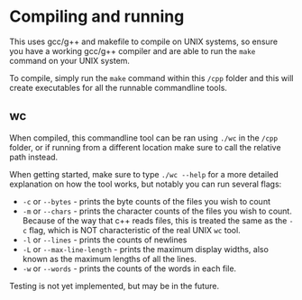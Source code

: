 # Compiling and running

This uses gcc/g++ and makefile to compile on UNIX systems, so ensure you have a working gcc/g++ compiler and are able to run the `make` command on your UNIX system.

To compile, simply run the `make` command within this `/cpp` folder and this will create executables for all the runnable commandline tools.

## wc

When compiled, this commandline tool can be ran using `./wc` in the `/cpp` folder, or if running from a different location make sure to call the relative path instead.

When getting started, make sure to type `./wc --help` for a more detailed explanation on how the tool works, but notably you can run several flags:
* `-c` or `--bytes` - prints the byte counts of the files you wish to count
* `-m` or `--chars` - prints the character counts of the files you wish to count. Because of the way that c++ reads files, this is treated the same as the `-c` flag, which is NOT characteristic of the real UNIX `wc` tool.
* `-l` or `--lines` - prints the counts of newlines
* `-L` or `--max-line-length` - prints the maximum display widths, also known as the maximum lengths of all the lines.
* `-w` or `--words` - prints the counts of the words in each file.

Testing is not yet implemented, but may be in the future.